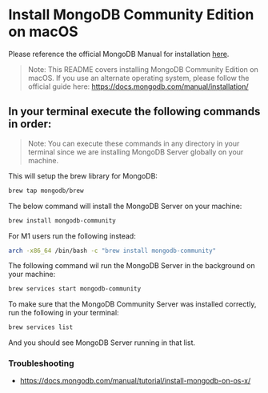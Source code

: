 # Install MongoDB Community Edition on macOS
Please reference the official MongoDB Manual for installation [here](https://docs.mongodb.com/manual/tutorial/install-mongodb-on-os-x/).
> Note: This README covers installing MongoDB Community Edition on macOS. If you use an alternate operating system, please follow the official guide here: https://docs.mongodb.com/manual/installation/

## In your terminal execute the following commands in order:

> Note: You can execute these commands in any directory in your terminal since we are installing MongoDB Server globally on your machine.

This will setup the brew library for MongoDB:

```sh
brew tap mongodb/brew
```

The below command will install the MongoDB Server on your machine:

```sh
brew install mongodb-community
```

For M1 users run the following instead:

```sh
arch -x86_64 /bin/bash -c "brew install mongodb-community"
```

The following command wil run the MongoDB Server in the background on your machine:
```sh
brew services start mongodb-community
```

To make sure that the MongoDB Community Server was installed correctly, run the following in your terminal:

```sh
brew services list
```

And you should see MongoDB Server running in that list.

### Troubleshooting

- https://docs.mongodb.com/manual/tutorial/install-mongodb-on-os-x/
